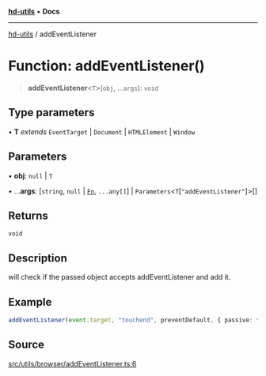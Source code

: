 [**hd-utils**](../README.md) • **Docs**

***

[hd-utils](../globals.md) / addEventListener

# Function: addEventListener()

> **addEventListener**\<`T`\>(`obj`, ...`args`): `void`

## Type parameters

• **T** *extends* `EventTarget` \| `Document` \| `HTMLElement` \| `Window`

## Parameters

• **obj**: `null` \| `T`

• ...**args**: [`string`, `null` \| [`Fn`](../type-aliases/Fn.md), `...any[]`] \| `Parameters`\<`T`\[`"addEventListener"`\]\>[]

## Returns

`void`

## Description

will check if the passed object accepts addEventListener and add it.

## Example

```ts
addEventListener(event.target, "touchend", preventDefault, { passive: false });
```

## Source

[src/utils/browser/addEventListener.ts:6](https://github.com/AhmadHddad/h-utils/blob/8e9e542f98b1a43a336ce585dc8666b21b0e894d/src/utils/browser/addEventListener.ts#L6)
